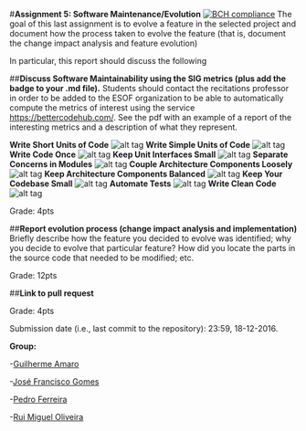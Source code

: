 #**Assignment 5: Software Maintenance/Evolution**
[![BCH compliance](https://bettercodehub.com/edge/badge/ruimoliveira/citra)](https://bettercodehub.com)
The goal of this last assignment is to evolve a feature in the selected project and document how the process taken to evolve the feature (that is, document the change impact analysis and feature evolution)

In particular, this report should discuss the following

##**Discuss Software Maintainability using the SIG metrics (plus add the badge to your .md file).**
Students should contact the recitations professor in order to be added to the ESOF organization to be able to automatically compute the metrics of interest using the service https://bettercodehub.com/. 
See the pdf with an example of a report of the interesting metrics and a description of what they represent. 

**Write Short Units of Code**
![alt tag](http://icecream.me/uploads/2439771fc8bbb7c4ee0e624c6de49379.png)
**Write Simple Units of Code**
![alt tag](http://icecream.me/uploads/dee6c584c04681b7430ce5e2ebfed6af.png)
**Write Code Once**
![alt tag](http://icecream.me/uploads/d6adb4c813d0fb5804b34616c0405c2e.png)
**Keep Unit Interfaces Small**
![alt tag](http://icecream.me/uploads/d8e1c1837eac716afed48c715fbcf22c.png)
**Separate Concerns in Modules**
![alt tag](http://icecream.me/uploads/b638bf71ef433547c98189d286bf70a4.png)
**Couple Architecture Components Loosely**
![alt tag](http://icecream.me/uploads/9cad7ee9cc1f7c48e0588e5be9ed9a93.png)
**Keep Architecture Components Balanced**
![alt tag](http://icecream.me/uploads/789ab3e36e0d0767a8ec3776ca25d9bf.png)
**Keep Your Codebase Small**
![alt tag](http://icecream.me/uploads/a61417e9e74a86ab5ba6474f08d0a875.png)
**Automate Tests**
![alt tag](http://icecream.me/uploads/c8e14494352def70e4e3b3fc1e97f26d.png)
**Write Clean Code**
![alt tag](http://icecream.me/uploads/89f79fc483a9a9b3c3b1de7fc46d409e.png)


Grade: 4pts

##**Report evolution process (change impact analysis and implementation)**
Briefly describe how the feature you decided to evolve was identified; why you decide to evolve that particular feature? How did you locate the parts in the source code that needed to be modified; etc.  

Grade: 12pts

##**Link to pull request**

Grade: 4pts

Submission date (i.e., last commit to the repository): 23:59, 18-12-2016.

**Group:**

 -[Guilherme Amaro](https://github.com/PORShoterxx)

 -[José Francisco Gomes](https://github.com/teresa-Guilherme/)

 -[Pedro Ferreira](https://github.com/pedrof81)

 -[Rui Miguel Oliveira](https://github.com/ruimoliveira)
